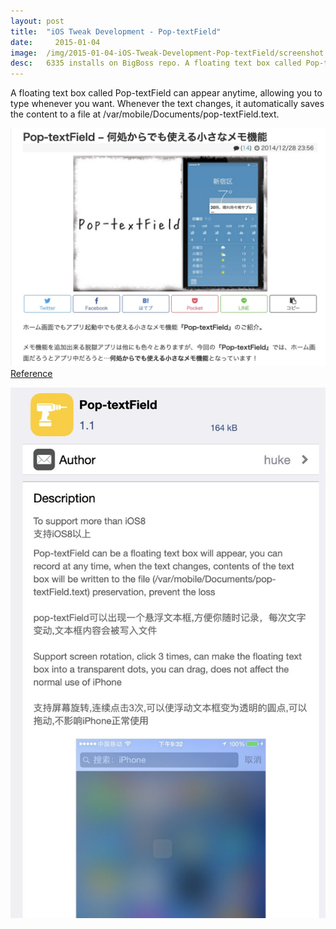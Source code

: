 ```yaml
---
layout:	post
title:	"iOS Tweak Development - Pop-textField"
date:	  2015-01-04
image:  /img/2015-01-04-iOS-Tweak-Development-Pop-textField/screenshot.jpg
desc:   6335 installs on BigBoss repo. A floating text box called Pop-textField can appear anytime, allowing you to type whenever you want. Whenever the text changes, it automatically saves the content to a file at /var/mobile/Documents/pop-textField.text.
---
```


A floating text box called Pop-textField can appear anytime, allowing you to type whenever you want. Whenever the text changes, it automatically saves the content to a file at /var/mobile/Documents/pop-textField.text.

![Review Screenshot](/img/2015-01-04-iOS-Tweak-Development-Pop-textField/screenshot.jpg)
[Reference](https://tools4hack.santalab.me/jbapp-com-cocoahuke-pop-textfield.html) 

![Cydia Screenshot](/img/2015-01-04-iOS-Tweak-Development-Pop-textField/cydia_screenshot.jpg)